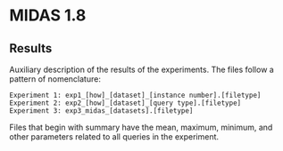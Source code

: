 # MIDAS 1.8

## Results
Auxiliary description of the results of the experiments. The files follow a pattern of nomenclature:
```
Experiment 1: exp1_[how]_[dataset]_[instance number].[filetype]
Experiment 2: exp2_[how]_[dataset]_[query type].[filetype]
Experiment 3: exp3_midas_[datasets].[filetype]
```
Files that begin with summary have the mean, maximum, minimum, and other parameters related to all queries in the experiment.
